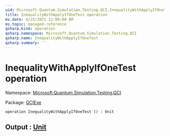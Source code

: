 ```yaml
---
uid: Microsoft.Quantum.Simulation.Testing.QCI.InequalityWithApplyIfOneTest
title: InequalityWithApplyIfOneTest operation
ms.date: 4/25/2021 12:00:00 AM
ms.topic: managed-reference
qsharp.kind: operation
qsharp.namespace: Microsoft.Quantum.Simulation.Testing.QCI
qsharp.name: InequalityWithApplyIfOneTest
qsharp.summary: ''
---
```


# InequalityWithApplyIfOneTest operation

Namespace: [Microsoft.Quantum.Simulation.Testing.QCI](xref:Microsoft.Quantum.Simulation.Testing.QCI)

Package: [QCIExe](https://nuget.org/packages/QCIExe)




```qsharp
operation InequalityWithApplyIfOneTest () : Unit
```


## Output : [Unit](xref:microsoft.quantum.qsharp.valueliterals#unit-literal)

